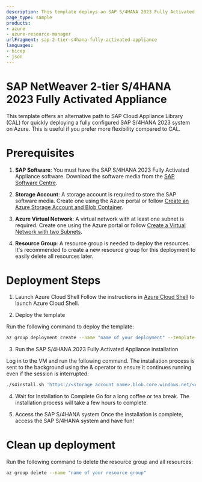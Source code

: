 ```yaml
---
description: This template deploys an SAP S/4HANA 2023 Fully Activated Appliance system. 
page_type: sample
products:
- azure
- azure-resource-manager
urlFragment: sap-2-tier-s4hana-fully-activated-appliance
languages:
- bicep
- json
---
```

# SAP NetWeaver 2-tier S/4HANA 2023 Fully Activated Appliance

This template offers an alternative path to SAP Cloud Appliance Library (CAL) for quickly deploying a fully configured SAP S/4HANA 2023 system on Azure. This is useful if you prefer more flexibility compared to CAL. 

# Prerequisites

1. **SAP Software**: You must have the SAP S/4HANA 2023 Fully Activated Appliance software. Download the software media from the [SAP Software Centre](https://me.sap.com/softwarecenter).

2. **Storage Account**: A storage account is required to store the SAP software media. Create one using the Azure portal or follow [Create an Azure Storage Account and Blob Container](https://docs.microsoft.com/azure/storage/blobs/storage-quickstart-blobs-portal).

3. **Azure Virtual Network**: A virtual network with at least one subnet is required. Create one using the Azure portal or follow [Create a Virtual Network with two Subnets](https://docs.microsoft.com/azure/virtual-network/quick-create-portal).

4. **Resource Group**: A resource group is needed to deploy the resources. It's recommended to create a new resource group for this deployment to easily delete all resources later.

# Deployment Steps

1. Launch Azure Cloud Shell
Follow the instructions in [Azure Cloud Shell](https://docs.microsoft.com/azure/cloud-shell/overview) to launch Azure Cloud Shell.

2. Deploy the template

Run the following command to deploy the template:

```bash
az group deployment create --name "name of your deployment" --template-uri "URI of the template" --parameters authenticationType="password" adminPasswordOrKey=' password of your VM' subnetId='subnet ID for your VNet'
```

3. Run the SAP S/4HANA 2023 Fully Activated Appliance installation 

Log in to the VM and run the following command. The installation process is sent to the background using the & operator to ensure it continues running even if the session is interrupted:

```bash
./s4install.sh 'https://<storage account name>.blob.core.windows.net/<container name>/*' 'SAS Token' &
```

4. Wait for Installation to Complete 
Go for a long coffee or tea break. The installation process will take a few hours to complete.

5. Access the SAP S/4HANA system 
Once the installation is complete, access the SAP S/4HANA system and have fun! 

# Clean up deployment

Run the following command to delete the resource group and all resources:

```bash
az group delete --name "name of your resource group"
``` 